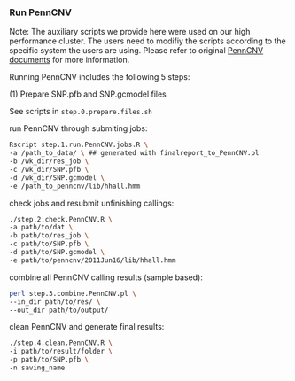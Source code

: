 ### Run PennCNV

Note: The auxiliary scripts we provide here were used on our high performance cluster. The users need to modifiy the scripts according to the specific system the users are using. Please refer to original [PennCNV documents](http://penncnv.openbioinformatics.org/en/latest/) for more information.

Running PennCNV includes the following 5 steps:

(1) Prepare SNP.pfb and SNP.gcmodel files

See scripts in `step.0.prepare.files.sh`

run PennCNV through submiting jobs:
```sh 
Rscript step.1.run.PennCNV.jobs.R \
-a /path_to_data/ \ ## generated with finalreport_to_PennCNV.pl
-b /wk_dir/res_job \
-c /wk_dir/SNP.pfb \
-d /wk_dir/SNP.gcmodel \
-e /path_to_penncnv/lib/hhall.hmm
```

check jobs and resubmit unfinishing callings:
```sh
./step.2.check.PennCNV.R \
-a path/to/dat \
-b path/to/res_job \
-c path/to/SNP.pfb \
-d path/to/SNP.gcmodel \
-e path/to/penncnv/2011Jun16/lib/hhall.hmm
```

combine all PennCNV calling results (sample based):
```sh
perl step.3.combine.PennCNV.pl \
--in_dir path/to/res/ \
--out_dir path/to/output/
```

clean PennCNV and generate final results:
```sh
./step.4.clean.PennCNV.R \
-i path/to/result/folder \
-p path/to/SNP.pfb \
-n saving_name
```
